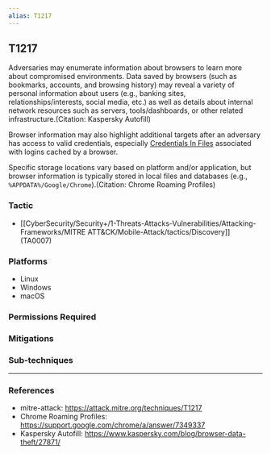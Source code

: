 ```yaml
---
alias: T1217
---
```


## T1217

Adversaries may enumerate information about browsers to learn more about compromised environments. Data saved by browsers (such as bookmarks, accounts, and browsing history) may reveal a variety of personal information about users (e.g., banking sites, relationships/interests, social media, etc.) as well as details about internal network resources such as servers, tools/dashboards, or other related infrastructure.(Citation: Kaspersky Autofill)

Browser information may also highlight additional targets after an adversary has access to valid credentials, especially [Credentials In Files](https://attack.mitre.org/techniques/T1552/001) associated with logins cached by a browser.

Specific storage locations vary based on platform and/or application, but browser information is typically stored in local files and databases (e.g., `%APPDATA%/Google/Chrome`).(Citation: Chrome Roaming Profiles)


### Tactic
- [[CyberSecurity/Security+/1-Threats-Attacks-Vulnerabilities/Attacking-Frameworks/MITRE ATT&CK/Mobile-Attack/tactics/Discovery]] (TA0007)

### Platforms
- Linux
- Windows
- macOS

### Permissions Required

### Mitigations

### Sub-techniques


---
### References

- mitre-attack: https://attack.mitre.org/techniques/T1217
- Chrome Roaming Profiles: https://support.google.com/chrome/a/answer/7349337
- Kaspersky Autofill: https://www.kaspersky.com/blog/browser-data-theft/27871/
